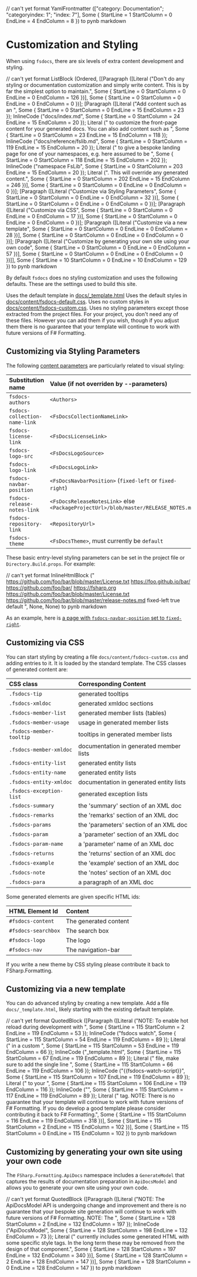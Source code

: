 // can't yet format YamlFrontmatter (["category: Documentation"; "categoryindex: 1"; "index: 7"], Some { StartLine = 1 StartColumn = 0 EndLine = 4 EndColumn = 8 }) to pynb markdown

# Customization and Styling

When using `fsdocs`, there are six levels of extra content development and styling.

// can't yet format ListBlock (Ordered, [[Paragraph ([Literal ("Don't do any styling or documentation customization and simply write content.  This is by far the simplest option to maintain.", Some { StartLine = 0 StartColumn = 0 EndLine = 0 EndColumn = 126 })], Some { StartLine = 0 StartColumn = 0 EndLine = 0 EndColumn = 0 })]; [Paragraph ([Literal ("Add content such as an ", Some { StartLine = 0 StartColumn = 0 EndLine = 15 EndColumn = 23 }); InlineCode ("docs/index.md", Some { StartLine = 0 StartColumn = 24 EndLine = 15 EndColumn = 20 }); Literal (" to customize the front-page content for your generated docs.
You can also add content such as ", Some { StartLine = 0 StartColumn = 23 EndLine = 15 EndColumn = 118 }); InlineCode ("docs/reference/fslib.md", Some { StartLine = 0 StartColumn = 119 EndLine = 15 EndColumn = 20 }); Literal (" to give a bespoke landing page
for one of your namespaces, e.g. here assumed to be ", Some { StartLine = 0 StartColumn = 118 EndLine = 15 EndColumn = 202 }); InlineCode ("namespace FsLib", Some { StartLine = 0 StartColumn = 203 EndLine = 15 EndColumn = 20 }); Literal (".  This will override any
generated content.", Some { StartLine = 0 StartColumn = 202 EndLine = 15 EndColumn = 246 })], Some { StartLine = 0 StartColumn = 0 EndLine = 0 EndColumn = 0 })]; [Paragraph ([Literal ("Customize via Styling Parameters", Some { StartLine = 0 StartColumn = 0 EndLine = 0 EndColumn = 32 })], Some { StartLine = 0 StartColumn = 0 EndLine = 0 EndColumn = 0 })]; [Paragraph ([Literal ("Customize via CSS", Some { StartLine = 0 StartColumn = 0 EndLine = 0 EndColumn = 17 })], Some { StartLine = 0 StartColumn = 0 EndLine = 0 EndColumn = 0 })]; [Paragraph ([Literal ("Customize via a new template", Some { StartLine = 0 StartColumn = 0 EndLine = 0 EndColumn = 28 })], Some { StartLine = 0 StartColumn = 0 EndLine = 0 EndColumn = 0 })]; [Paragraph ([Literal ("Customize by generating your own site using your own code", Some { StartLine = 0 StartColumn = 0 EndLine = 0 EndColumn = 57 })], Some { StartLine = 0 StartColumn = 0 EndLine = 0 EndColumn = 0 })]], Some { StartLine = 10 StartColumn = 0 EndLine = 10 EndColumn = 129 }) to pynb markdown

By default `fsdocs` does no styling customization and uses the following defaults. These are the settings used to build this site.

Uses the default template in [docs/_template.html](https://github.com/fsprojects/FSharp.Formatting/blob/master/docs/_template.html)
Uses the default styles in [docs/content/fsdocs-default.css](https://github.com/fsprojects/FSharp.Formatting/blob/master/docs/content/fsdocs-default.css).
Uses no custom styles in [docs/content/fsdocs-custom.css](https://github.com/fsprojects/FSharp.Formatting/blob/master/docs/content/fsdocs-default.css).
Uses no styling parameters except those extracted from the project files.
For your project, you don't need any of these files. However you can add them if you wish, though if
you adjust them there is no guarantee that your template will continue to work with future versions of F# Formatting.

## Customizing via Styling Parameters

The following [content parameters](content.html) are particularly related to visual styling:

Substitution name | Value (if not overriden by --parameters)
:--- | :---
`fsdocs-authors` | `<Authors>`
`fsdocs-collection-name-link` | `<FsDocsCollectionNameLink>`
`fsdocs-license-link` | `<FsDocsLicenseLink>`
`fsdocs-logo-src` | `<FsDocsLogoSource>`
`fsdocs-logo-link` | `<FsDocsLogoLink>`
`fsdocs-navbar-position` | `<FsDocsNavbarPosition>` (`fixed-left` or `fixed-right`)
`fsdocs-release-notes-link` | `<FsDocsReleaseNotesLink>` else `<PackageProjectUrl>/blob/master/RELEASE_NOTES.md`
`fsdocs-repository-link` | `<RepositoryUrl>`
`fsdocs-theme` | `<FsDocsTheme>`, must currently be `default`


These basic entry-level styling parameters can be set in the project file or `Directory.Build.props`.
For example:

// can't yet format InlineHtmlBlock ("    <!-- Example ultra-simple styling and generation settings for FsDocs default template-->
    <PackageLicenseUrl>https://github.com/foo/bar/blob/master/License.txt</PackageLicenseUrl>
    <PackageProjectUrl>https://foo.github.io/bar/</PackageProjectUrl>
    <RepositoryUrl>https://github.com/foo/bar/</RepositoryUrl>
    <FsDocsLogoLink>https://fsharp.org</FsDocsLogoLink>
    <FsDocsLicenseLink>https://github.com/foo/bar/blob/master/License.txt</FsDocsLicenseLink>
    <FsDocsReleaseNotesLink>https://github.com/foo/bar/blob/master/release-notes.md</FsDocsReleaseNotesLink>
    <FsDocsNavbarPosition>fixed-left</FsDocsNavbarPosition>
    <FsDocsWarnOnMissingDocs>true</FsDocsWarnOnMissingDocs>
    <FsDocsTheme>default</FsDocsTheme>
", None, None) to pynb markdown

As an example, here is [a page with `fsdocs-navbar-position` set to `fixed-right`](templates/leftside/styling.html).

## Customizing via CSS

You can start styling by creating a file `docs/content/fsdocs-custom.css` and adding entries to it.  It is loaded by
the standard template.  The CSS classes of generated content are:

CSS class | Corresponding Content
:--- | :---
`.fsdocs-tip` | generated tooltips
`.fsdocs-xmldoc` | generated xmldoc sections
`.fsdocs-member-list` | generated member lists (tables)
`.fsdocs-member-usage` | usage in generated member lists
`.fsdocs-member-tooltip` | tooltips in generated member lists
`.fsdocs-member-xmldoc` | documentation in generated member lists
`.fsdocs-entity-list` | generated entity lists
`.fsdocs-entity-name` | generated entity lists
`.fsdocs-entity-xmldoc` | documentation in generated entity lists
`.fsdocs-exception-list` | generated exception lists
`.fsdocs-summary` | the 'summary' section of an XML doc
`.fsdocs-remarks` | the 'remarks' section of an XML doc
`.fsdocs-params` | the 'parameters' section of an XML doc
`.fsdocs-param` | a 'parameter' section of an XML doc
`.fsdocs-param-name` | a 'parameter' name of an XML doc
`.fsdocs-returns` | the 'returns' section of an XML doc
`.fsdocs-example` | the 'example' section of an XML doc
`.fsdocs-note` | the 'notes' section of an XML doc
`.fsdocs-para` | a paragraph of an XML doc


Some generated elements are given specific HTML ids:

HTML Element Id | Content
:--- | :---
`#fsdocs-content` | The generated content
`#fsdocs-searchbox` | The search box
`#fsdocs-logo` | The logo
`#fsdocs-nav` | The navigation-bar


If you write a new theme by CSS styling please contribute it back to FSharp.Formatting.

## Customizing via a new template

You can do advanced styling by creating a new template.  Add a file `docs/_template.html`, likely starting
with the existing default template.

// can't yet format QuotedBlock ([Paragraph ([Literal ("NOTE: To enable hot reload during development with ", Some { StartLine = 115 StartColumn = 2 EndLine = 119 EndColumn = 53 }); InlineCode ("fsdocs watch", Some { StartLine = 115 StartColumn = 54 EndLine = 119 EndColumn = 89 }); Literal (" in a custom ", Some { StartLine = 115 StartColumn = 53 EndLine = 119 EndColumn = 66 }); InlineCode ("_template.html", Some { StartLine = 115 StartColumn = 67 EndLine = 119 EndColumn = 89 }); Literal (" file,
make sure to add the single line ", Some { StartLine = 115 StartColumn = 66 EndLine = 119 EndColumn = 106 }); InlineCode ("{{fsdocs-watch-script}}", Some { StartLine = 115 StartColumn = 107 EndLine = 119 EndColumn = 89 }); Literal ("  to your ", Some { StartLine = 115 StartColumn = 106 EndLine = 119 EndColumn = 116 }); InlineCode ("<head>", Some { StartLine = 115 StartColumn = 117 EndLine = 119 EndColumn = 89 }); Literal (" tag.
NOTE: There is no guarantee that your template will continue to work with future versions of F# Formatting.
If you do develop a good template please consider contributing it back to F# Formatting.", Some { StartLine = 115 StartColumn = 116 EndLine = 119 EndColumn = 318 })], Some { StartLine = 115 StartColumn = 2 EndLine = 115 EndColumn = 102 })], Some { StartLine = 115 StartColumn = 0 EndLine = 115 EndColumn = 102 }) to pynb markdown

## Customizing by generating your own site using your own code

The `FSharp.Formatting.ApiDocs` namespace includes a `GenerateModel` that captures
the results of documentation preparation in `ApiDocsModel` and allows you to
generate your own site using your own code.

// can't yet format QuotedBlock ([Paragraph ([Literal ("NOTE: The ApiDocsModel API is undergoing change and improvement and there is no guarantee that your bespoke site generation will continue to work
with future versions of F# Formatting.
NOTE: The ", Some { StartLine = 128 StartColumn = 2 EndLine = 132 EndColumn = 197 }); InlineCode ("ApiDocsModel", Some { StartLine = 128 StartColumn = 198 EndLine = 132 EndColumn = 73 }); Literal (" currently includes some generated HTML with some specific style tags.
In the long term these may be removed from the design of that component.", Some { StartLine = 128 StartColumn = 197 EndLine = 132 EndColumn = 340 })], Some { StartLine = 128 StartColumn = 2 EndLine = 128 EndColumn = 147 })], Some { StartLine = 128 StartColumn = 0 EndLine = 128 EndColumn = 147 }) to pynb markdown


